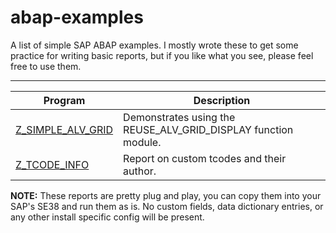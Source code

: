 # abap-examples

A list of simple SAP ABAP examples.
I mostly wrote these to get some practice for writing basic reports, but if you like what you see, please feel free to use them.

---

| Program                                            | Description                                                         |
| -------------------------------------------------- | ------------------------------------------------------------------- |
| [Z_SIMPLE_ALV_GRID](./Z_SIMPLE_ALV_GRID.abap)      | Demonstrates using the REUSE_ALV_GRID_DISPLAY function module.      |
| [Z_TCODE_INFO](./Z_TCODE_INFO.abap)                | Report on custom tcodes and their author.                           |

**NOTE:** These reports are pretty plug and play, you can copy them into your SAP's SE38 and run them as is. No custom fields, data dictionary entries, or any other install specific config will be present.
